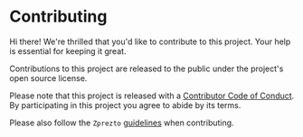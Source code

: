 # Contributing

Hi there! We're thrilled that you'd like to contribute to this project. Your
help is essential for keeping it great.

Contributions to this project are released to the public under the project's
open source license.

Please note that this project is released with a [Contributor Code of
Conduct](CODE_OF_CONDUCT.md). By participating in this project you agree to
abide by its terms.

Please also follow the `Zprezto`
[guidelines](https://github.com/sorin-ionescu/prezto/blob/master/CONTRIBUTING.md)
when contributing.
